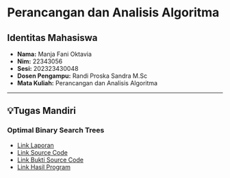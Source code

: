 # Perancangan dan Analisis Algoritma

## Identitas Mahasiswa
- **Nama:** Manja Fani Oktavia
- **Nim:** 22343056
- **Sesi:** 202323430048 
- **Dosen Pengampu:** Randi Proska Sandra M.Sc
- **Mata Kuliah:** Perancangan dan Analisis Algoritma

---

## 💡Tugas Mandiri

### Optimal Binary Search Trees
- [Link Laporan](https://github.com/MANJA22343056/Perancangan-dan-Analisis-Algoritma/blob/main/Manja%20Fani%20Oktavia_202323430048/Manja%20Fani%20Oktavia_Optimal%20Binary%20Search%20Trees.pdf)
- [Link Source Code](https://github.com/MANJA22343056/Perancangan-dan-Analisis-Algoritma/blob/main/Manja%20Fani%20Oktavia_202323430048/Source%20Code_Optimal%20Binary%20Search%20Trees/Main.py)
- [Link Bukti Source Code](https://github.com/MANJA22343056/Perancangan-dan-Analisis-Algoritma/blob/main/Manja%20Fani%20Oktavia_202323430048/Source%20Code_Optimal%20Binary%20Search%20Trees.png)
- [Link Hasil Program](https://github.com/MANJA22343056/Perancangan-dan-Analisis-Algoritma/blob/main/Manja%20Fani%20Oktavia_202323430048/Hasil_Optimal%20Binary%20Search%20Trees.png)
